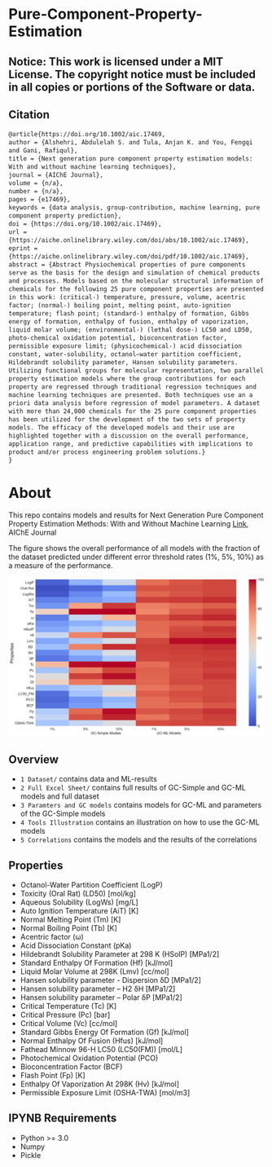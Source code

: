# Pure-Component-Property-Estimation
## Notice: This work is licensed under a MIT License. The copyright notice must be included in all copies or portions of the Software or data.
## Citation
```
@article{https://doi.org/10.1002/aic.17469,
author = {Alshehri, Abdulelah S. and Tula, Anjan K. and You, Fengqi and Gani, Rafiqul},
title = {Next generation pure component property estimation models: With and without machine learning techniques},
journal = {AIChE Journal},
volume = {n/a},
number = {n/a},
pages = {e17469},
keywords = {data analysis, group-contribution, machine learning, pure component property prediction},
doi = {https://doi.org/10.1002/aic.17469},
url = {https://aiche.onlinelibrary.wiley.com/doi/abs/10.1002/aic.17469},
eprint = {https://aiche.onlinelibrary.wiley.com/doi/pdf/10.1002/aic.17469},
abstract = {Abstract Physiochemical properties of pure components serve as the basis for the design and simulation of chemical products and processes. Models based on the molecular structural information of chemicals for the following 25 pure component properties are presented in this work: (critical-) temperature, pressure, volume, acentric factor; (normal-) boiling point, melting point, auto-ignition temperature; flash point; (standard-) enthalpy of formation, Gibbs energy of formation, enthalpy of fusion, enthalpy of vaporization, liquid molar volume; (environmental-) (lethal dose-) LC50 and LD50, photo-chemical oxidation potential, bioconcentration factor, permissible exposure limit; (physicochemical-) acid dissociation constant, water-solubility, octanol–water partition coefficient, Hildebrandt solubility parameter, Hansen solubility parameters. Utilizing functional groups for molecular representation, two parallel property estimation models where the group contributions for each property are regressed through traditional regression techniques and machine learning techniques are presented. Both techniques use an a priori data analysis before regression of model parameters. A dataset with more than 24,000 chemicals for the 25 pure component properties has been utilized for the development of the two sets of property models. The efficacy of the developed models and their use are highlighted together with a discussion on the overall performance, application range, and predictive capabilities with implications to product and/or process engineering problem solutions.}
}

```
# About
This repo contains models and results for Next Generation Pure Component Property Estimation Methods: With and Without Machine Learning [Link](), AIChE Journal

The figure shows the overall performance of all models with the fraction of the dataset predicted under different error threshold rates (1%, 5%, 10%) as a measure of the performance.

<p align="center">
<img src="https://github.com/PEESEgroup/Pure-Component-Property-Estimation/blob/main/MAT1.jpg" width="900" >
</p>


## Overview
* `1 Dataset/` contains data and ML-results
* `2 Full Excel Sheet/` contains full results of GC-Simple and GC-ML models and full dataset
* `3 Paramters and GC models` contains models for GC-ML and parameters of the GC-Simple models
* `4 Tools Illustration` contains an illustration on how to use the GC-ML models
* `5 Correlations` contains the models and the results of the correlations
## Properties
* Octanol-Water Partition Coefficient (LogP)
* Toxicity (Oral Rat) (LD50) [mol/kg]
* Aqueous Solubility (LogWs) [mg/L]
* Auto Ignition Temperature (AiT) [K]
* Normal Melting Point (Tm) [K]
* Normal Boiling Point (Tb) [K]
* Acentric factor (ω)
* Acid Dissociation Constant (pKa)
* Hildebrandt Solubility Parameter at 298 K (HSolP) [MPa1/2]
* Standard Enthalpy Of Formation (Hf) [kJ/mol]
* Liquid Molar Volume at 298K (Lmv) [cc/mol]
* Hansen solubility parameter - Dispersion δD [MPa1/2]
* Hansen solubility parameter – H2 δH [MPa1/2]
* Hansen solubility parameter – Polar  δP [MPa1/2]
* Critical Temperature (Tc) [K]
* Critical Pressure (Pc) [bar]
* Critical Volume (Vc) [cc/mol]
* Standard Gibbs Energy Of Formation (Gf) [kJ/mol]
* Normal Enthalpy Of Fusion (Hfus) [kJ/mol]
* Fathead Minnow 96-H LC50 (LC50(FM)) [mol/L]
* Photochemical Oxidation Potential (PCO)
* Bioconcentration Factor (BCF)
* Flash Point (Fp) [K]
* Enthalpy Of Vaporization At 298K (Hv) [kJ/mol]
* Permissible Exposure Limit (OSHA-TWA) [mol/m3]

## IPYNB Requirements
* Python >= 3.0
* Numpy
* Pickle 

